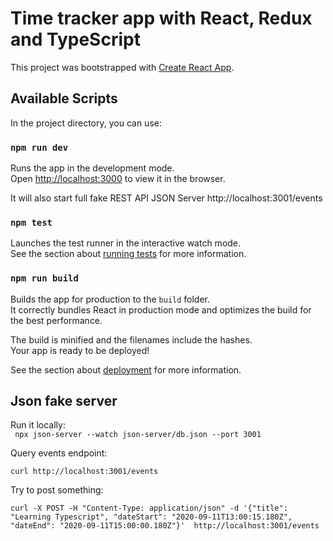 # Time tracker app with React, Redux and TypeScript


This project was bootstrapped with [Create React App](https://github.com/facebook/create-react-app).

## Available Scripts

In the project directory, you can use:

### `npm run dev`

Runs the app in the development mode.<br />
Open [http://localhost:3000](http://localhost:3000) to view it in the browser.


It will also start full fake REST API JSON Server
http://localhost:3001/events

### `npm test`

Launches the test runner in the interactive watch mode.<br />
See the section about [running tests](https://facebook.github.io/create-react-app/docs/running-tests) for more information.

### `npm run build`

Builds the app for production to the `build` folder.<br />
It correctly bundles React in production mode and optimizes the build for the best performance.

The build is minified and the filenames include the hashes.<br />
Your app is ready to be deployed!

See the section about [deployment](https://facebook.github.io/create-react-app/docs/deployment) for more information.


## Json fake server
Run it locally:\
` npx json-server --watch json-server/db.json --port 3001`

Query events endpoint:
```
curl http://localhost:3001/events
```

Try to post something:
```
curl -X POST -H "Content-Type: application/json" -d '{"title": "Learning Typescript", "dateStart": "2020-09-11T13:00:15.180Z", "dateEnd": "2020-09-11T15:00:00.180Z"}'  http://localhost:3001/events
```
